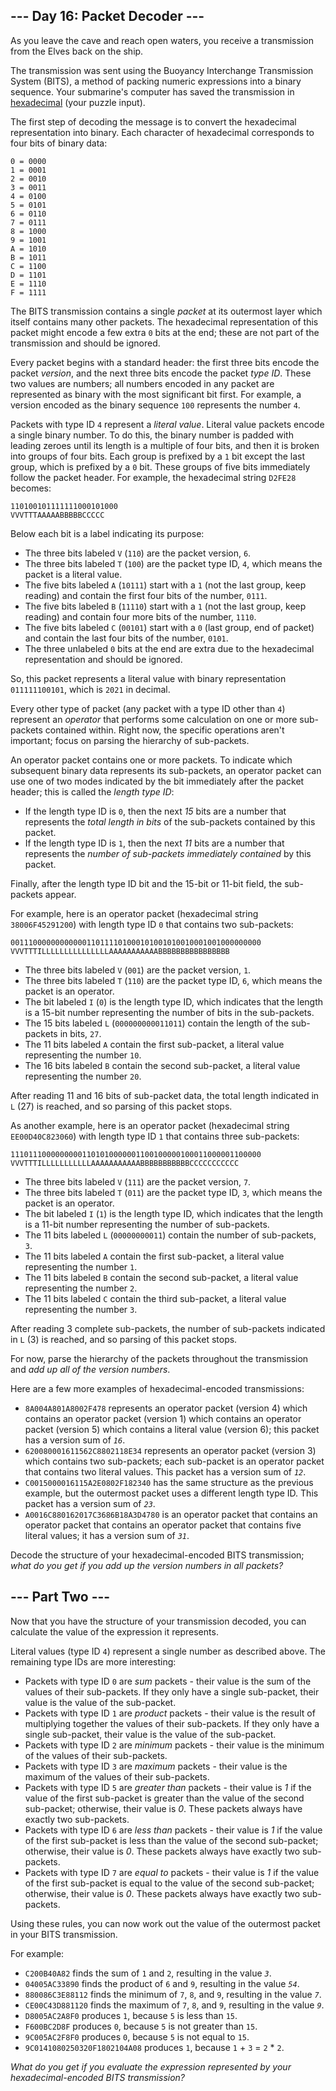 ## --- Day 16: Packet Decoder ---

As you leave the cave and reach open waters, you receive a transmission from the Elves back on the ship.

The transmission was sent using the Buoyancy Interchange Transmission System (<span title="Just be glad it wasn't sent using the BuoyancY Transmission Encoding System.">BITS</span>), a method of packing numeric expressions into a binary sequence. Your submarine's computer has saved the transmission in <a href="https://en.wikipedia.org/wiki/Hexadecimal" target="_blank">hexadecimal</a> (your puzzle input).

The first step of decoding the message is to convert the hexadecimal representation into binary. Each character of hexadecimal corresponds to four bits of binary data:

    0 = 0000
    1 = 0001
    2 = 0010
    3 = 0011
    4 = 0100
    5 = 0101
    6 = 0110
    7 = 0111
    8 = 1000
    9 = 1001
    A = 1010
    B = 1011
    C = 1100
    D = 1101
    E = 1110
    F = 1111

The BITS transmission contains a single _packet_ at its outermost layer which itself contains many other packets. The hexadecimal representation of this packet might encode a few extra `` 0 `` bits at the end; these are not part of the transmission and should be ignored.

Every packet begins with a standard header: the first three bits encode the packet _version_, and the next three bits encode the packet _type ID_. These two values are numbers; all numbers encoded in any packet are represented as binary with the most significant bit first. For example, a version encoded as the binary sequence `` 100 `` represents the number `` 4 ``.

Packets with type ID `` 4 `` represent a _literal value_. Literal value packets encode a single binary number. To do this, the binary number is padded with leading zeroes until its length is a multiple of four bits, and then it is broken into groups of four bits. Each group is prefixed by a `` 1 `` bit except the last group, which is prefixed by a `` 0 `` bit. These groups of five bits immediately follow the packet header. For example, the hexadecimal string `` D2FE28 `` becomes:

    110100101111111000101000
    VVVTTTAAAAABBBBBCCCCC

Below each bit is a label indicating its purpose:

*   The three bits labeled `` V `` (`` 110 ``) are the packet version, `` 6 ``.
*   The three bits labeled `` T `` (`` 100 ``) are the packet type ID, `` 4 ``, which means the packet is a literal value.
*   The five bits labeled `` A `` (`` 10111 ``) start with a `` 1 `` (not the last group, keep reading) and contain the first four bits of the number, `` 0111 ``.
*   The five bits labeled `` B `` (`` 11110 ``) start with a `` 1 `` (not the last group, keep reading) and contain four more bits of the number, `` 1110 ``.
*   The five bits labeled `` C `` (`` 00101 ``) start with a `` 0 `` (last group, end of packet) and contain the last four bits of the number, `` 0101 ``.
*   The three unlabeled `` 0 `` bits at the end are extra due to the hexadecimal representation and should be ignored.

So, this packet represents a literal value with binary representation `` 011111100101 ``, which is `` 2021 `` in decimal.

Every other type of packet (any packet with a type ID other than `` 4 ``) represent an _operator_ that performs some calculation on one or more sub-packets contained within. Right now, the specific operations aren't important; focus on parsing the hierarchy of sub-packets.

An operator packet contains one or more packets. To indicate which subsequent binary data represents its sub-packets, an operator packet can use one of two modes indicated by the bit immediately after the packet header; this is called the _length type ID_:

*   If the length type ID is `` 0 ``, then the next _15_ bits are a number that represents the _total length in bits_ of the sub-packets contained by this packet.
*   If the length type ID is `` 1 ``, then the next _11_ bits are a number that represents the _number of sub-packets immediately contained_ by this packet.

Finally, after the length type ID bit and the 15-bit or 11-bit field, the sub-packets appear.

For example, here is an operator packet (hexadecimal string `` 38006F45291200 ``) with length type ID `` 0 `` that contains two sub-packets:

    00111000000000000110111101000101001010010001001000000000
    VVVTTTILLLLLLLLLLLLLLLAAAAAAAAAAABBBBBBBBBBBBBBBB

*   The three bits labeled `` V `` (`` 001 ``) are the packet version, `` 1 ``.
*   The three bits labeled `` T `` (`` 110 ``) are the packet type ID, `` 6 ``, which means the packet is an operator.
*   The bit labeled `` I `` (`` 0 ``) is the length type ID, which indicates that the length is a 15-bit number representing the number of bits in the sub-packets.
*   The 15 bits labeled `` L `` (`` 000000000011011 ``) contain the length of the sub-packets in bits, `` 27 ``.
*   The 11 bits labeled `` A `` contain the first sub-packet, a literal value representing the number `` 10 ``.
*   The 16 bits labeled `` B `` contain the second sub-packet, a literal value representing the number `` 20 ``.

After reading 11 and 16 bits of sub-packet data, the total length indicated in `` L `` (27) is reached, and so parsing of this packet stops.

As another example, here is an operator packet (hexadecimal string `` EE00D40C823060 ``) with length type ID `` 1 `` that contains three sub-packets:

    11101110000000001101010000001100100000100011000001100000
    VVVTTTILLLLLLLLLLLAAAAAAAAAAABBBBBBBBBBBCCCCCCCCCCC

*   The three bits labeled `` V `` (`` 111 ``) are the packet version, `` 7 ``.
*   The three bits labeled `` T `` (`` 011 ``) are the packet type ID, `` 3 ``, which means the packet is an operator.
*   The bit labeled `` I `` (`` 1 ``) is the length type ID, which indicates that the length is a 11-bit number representing the number of sub-packets.
*   The 11 bits labeled `` L `` (`` 00000000011 ``) contain the number of sub-packets, `` 3 ``.
*   The 11 bits labeled `` A `` contain the first sub-packet, a literal value representing the number `` 1 ``.
*   The 11 bits labeled `` B `` contain the second sub-packet, a literal value representing the number `` 2 ``.
*   The 11 bits labeled `` C `` contain the third sub-packet, a literal value representing the number `` 3 ``.

After reading 3 complete sub-packets, the number of sub-packets indicated in `` L `` (3) is reached, and so parsing of this packet stops.

For now, parse the hierarchy of the packets throughout the transmission and _add up all of the version numbers_.

Here are a few more examples of hexadecimal-encoded transmissions:

*   `` 8A004A801A8002F478 `` represents an operator packet (version 4) which contains an operator packet (version 1) which contains an operator packet (version 5) which contains a literal value (version 6); this packet has a version sum of <code><em>16</em></code>.
*   `` 620080001611562C8802118E34 `` represents an operator packet (version 3) which contains two sub-packets; each sub-packet is an operator packet that contains two literal values. This packet has a version sum of <code><em>12</em></code>.
*   `` C0015000016115A2E0802F182340 `` has the same structure as the previous example, but the outermost packet uses a different length type ID. This packet has a version sum of <code><em>23</em></code>.
*   `` A0016C880162017C3686B18A3D4780 `` is an operator packet that contains an operator packet that contains an operator packet that contains five literal values; it has a version sum of <code><em>31</em></code>.

Decode the structure of your hexadecimal-encoded BITS transmission; _what do you get if you add up the version numbers in all packets?_

## --- Part Two ---

Now that you have the structure of your transmission decoded, you can calculate the value of the expression it represents.

Literal values (type ID `` 4 ``) represent a single number as described above. The remaining type IDs are more interesting:

*   Packets with type ID `` 0 `` are _sum_ packets - their value is the sum of the values of their sub-packets. If they only have a single sub-packet, their value is the value of the sub-packet.
*   Packets with type ID `` 1 `` are _product_ packets - their value is the result of multiplying together the values of their sub-packets. If they only have a single sub-packet, their value is the value of the sub-packet.
*   Packets with type ID `` 2 `` are _minimum_ packets - their value is the minimum of the values of their sub-packets.
*   Packets with type ID `` 3 `` are _maximum_ packets - their value is the maximum of the values of their sub-packets.
*   Packets with type ID `` 5 `` are _greater than_ packets - their value is _1_ if the value of the first sub-packet is greater than the value of the second sub-packet; otherwise, their value is _0_. These packets always have exactly two sub-packets.
*   Packets with type ID `` 6 `` are _less than_ packets - their value is _1_ if the value of the first sub-packet is less than the value of the second sub-packet; otherwise, their value is _0_. These packets always have exactly two sub-packets.
*   Packets with type ID `` 7 `` are _equal to_ packets - their value is _1_ if the value of the first sub-packet is equal to the value of the second sub-packet; otherwise, their value is _0_. These packets always have exactly two sub-packets.

Using these rules, you can now work out the value of the outermost packet in your BITS transmission.

For example:

*   `` C200B40A82 `` finds the sum of `` 1 `` and `` 2 ``, resulting in the value <code><em>3</em></code>.
*   `` 04005AC33890 `` finds the product of `` 6 `` and `` 9 ``, resulting in the value <code><em>54</em></code>.
*   `` 880086C3E88112 `` finds the minimum of `` 7 ``, `` 8 ``, and `` 9 ``, resulting in the value <code><em>7</em></code>.
*   `` CE00C43D881120 `` finds the maximum of `` 7 ``, `` 8 ``, and `` 9 ``, resulting in the value <code><em>9</em></code>.
*   `` D8005AC2A8F0 `` produces `` 1 ``, because `` 5 `` is less than `` 15 ``.
*   `` F600BC2D8F `` produces `` 0 ``, because `` 5 `` is not greater than `` 15 ``.
*   `` 9C005AC2F8F0 `` produces `` 0 ``, because `` 5 `` is not equal to `` 15 ``.
*   `` 9C0141080250320F1802104A08 `` produces `` 1 ``, because `` 1 `` + `` 3 `` = `` 2 `` \* `` 2 ``.

_What do you get if you evaluate the expression represented by your hexadecimal-encoded BITS transmission?_